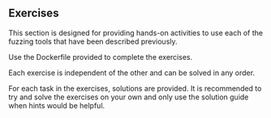 ## Exercises

This section is designed for providing hands-on activities to use each of the fuzzing tools that have been described previously.

Use the Dockerfile provided to complete the exercises.

Each exercise is independent of the other and can be solved in any order.

For each task in the exercises, solutions are provided. It is recommended to try and solve the exercises on your own and only use the solution guide when hints would be helpful.  